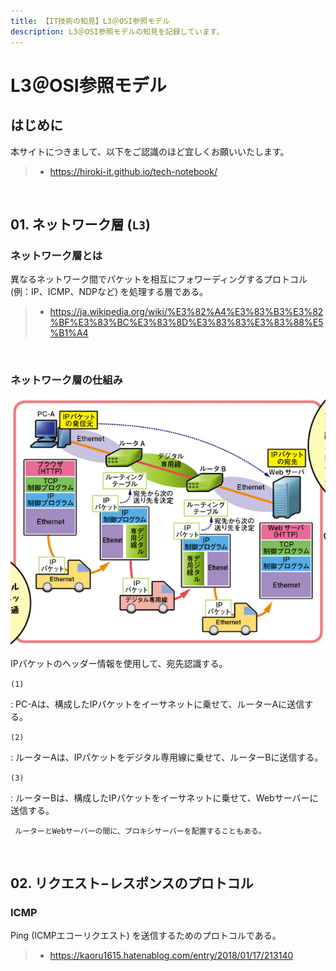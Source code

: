 ```yaml
---
title: 【IT技術の知見】L3＠OSI参照モデル
description: L3＠OSI参照モデルの知見を記録しています。
---
```


# L3＠OSI参照モデル

## はじめに

本サイトにつきまして、以下をご認識のほど宜しくお願いいたします。

> - https://hiroki-it.github.io/tech-notebook/

<br>

## 01. ネットワーク層 (`L3`)

### ネットワーク層とは

異なるネットワーク間でパケットを相互にフォワーディングするプロトコル (例：IP、ICMP、NDPなど) を処理する層である。

> - https://ja.wikipedia.org/wiki/%E3%82%A4%E3%83%B3%E3%82%BF%E3%83%BC%E3%83%8D%E3%83%83%E3%83%88%E5%B1%A4

<br>

### ネットワーク層の仕組み

![ネットワークにおけるTCP_IPを使用したデータ通信](https://raw.githubusercontent.com/hiroki-it/tech-notebook-images/master/images/ネットワークにおけるTCP_IPを使用したデータ通信.png)

IPパケットのヘッダー情報を使用して、宛先認識する。

`(1)`

: PC-Aは、構成したIPパケットをイーサネットに乗せて、ルーターAに送信する。

`(2)`

: ルーターAは、IPパケットをデジタル専用線に乗せて、ルーターBに送信する。

`(3)`

: ルーターBは、構成したIPパケットをイーサネットに乗せて、Webサーバーに送信する。

     ルーターとWebサーバーの間に、プロキシサーバーを配置することもある。

<br>

## 02. リクエスト−レスポンスのプロトコル

### ICMP

Ping (ICMPエコーリクエスト) を送信するためのプロトコルである。

> - https://kaoru1615.hatenablog.com/entry/2018/01/17/213140

<br>

